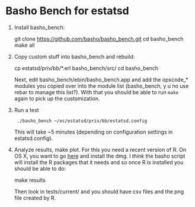 # Basho Bench for estatsd #

1. Install basho_bench:

    git clone https://github.com/basho/basho_bench.git
    cd basho_bench
    make all

2. Copy custom stuff into basho_bench and rebuild:

      cp estatsd/priv/bb/*.erl basho_bench/src/
      cd basho_bench

   Next, edit basho_bench/ebin/basho_bench.app and add the opscode_*
   modules you copied over into the module list (basho_bench, y u no
   use rebar to manage this list?).  With that you should be able to
   run `make` again to pick up the customization.

3. Run a test

        ./basho_bench ~/oc/estatsd/priv/bb/estatsd.config

   This will take ~5 minutes (depending on configuration settings in
   estatsd.config).

4. Analyze results, make plot.  For this you need a recent version of
   R.  On OS X, you want to go [here][1] and install the dmg.  I
   *think* the basho script will install the R packages that it needs
   and so once R is installed you should be able to do:

      make results

   Then look in tests/current/ and you should have csv files and the
   png file created by R. 


[1]: http://cran.fhcrc.org/bin/macosx/
   
